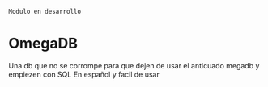 ```
Modulo en desarrollo
```

# OmegaDB
Una db que no se corrompe para que dejen de usar el anticuado megadb y empiezen con SQL
En español y facil de usar